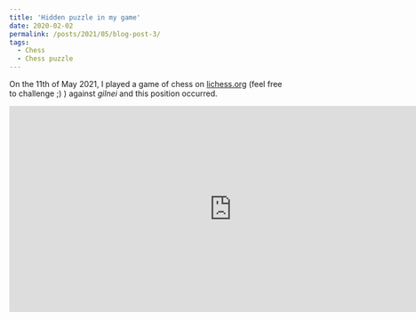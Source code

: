 ```yaml
---
title: 'Hidden puzzle in my game'
date: 2020-02-02
permalink: /posts/2021/05/blog-post-3/
tags:
  - Chess
  - Chess puzzle
---
```


On the 11th of May 2021, I played a game of chess on [lichess.org](lichess.org) (feel free to challenge ;) ) against *gilnei* and this position occurred.

<iframe width=800 height=371 src="https://lichess.org/study/embed/XXPw4hdr/YJLTBISi#30" frameborder=0></iframe>

